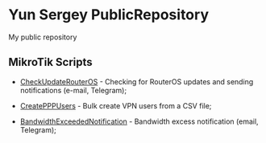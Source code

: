 # Yun Sergey PublicRepository
My public repository

## MikroTik Scripts
- [CheckUpdateRouterOS](https://github.com/YunSergey/PublicRepository/tree/master/MikroTik%20Scripts/CheckUpdateRouterOS) - 
Checking for RouterOS updates and sending notifications (e-mail, Telegram);

- [CreatePPPUsers](https://github.com/YunSergey/PublicRepository/tree/master/MikroTik%20Scripts/CreatePPPUsers) - 
Bulk create VPN users from a CSV file;

- [BandwidthExceededNotification](https://github.com/YunSergey/PublicRepository/tree/master/MikroTik%20Scripts/BandwidthExceededNotification) -
Bandwidth excess notification (email, Telegram); 